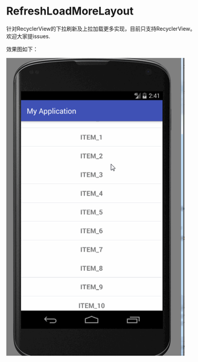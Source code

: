 ﻿# RefreshLoadMoreLayout
针对RecyclerView的下拉刷新及上拉加载更多实现，目前只支持RecyclerView。
欢迎大家提issues.

效果图如下：



![image](https://github.com/zkpeng/RefreshLoadMoreLayout/blob/master/3.gif) 
